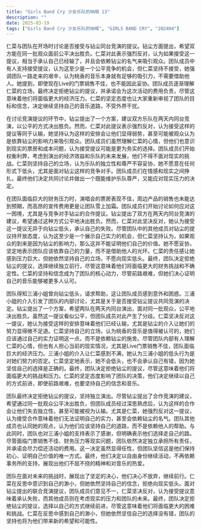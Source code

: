 ```yaml
---
title: "Girls Band Cry 少女乐队的呐喊 13"
description: ""
date: 2025-03-19
tags: ["Girls Band Cry 少女乐队的呐喊", "GIRLS BAND CRY", "202404"]
---
```


仁菜与团队在开场时讨论是否接受与钻尘同台竞演的提议。钻尘方面提出，希望双方能在同一批观众面前公平决出胜负。仁菜对此表示强烈反对，认为如果接受这一提议，相当于承认自己已经输了，并且会依赖钻尘的名气来吸引观众。团队成员中有人支持接受提议，认为这至少是一个公平竞争的机会，但仁菜坚持不接受，她强调团队一路走来的艰辛，认为桃香的音乐本身就有足够的吸引力，不需要借助他人。她提到，即使现在Live的门票销售不佳，也不能因此妥协。团队成员逐渐理解仁菜的立场，最终决定拒绝钻尘的提议，并承诺会为这次活动的费用负责，尽管这意味着他们将面临更大的经济压力。仁菜的坚定态度也让大家重新审视了团队的目标和信念，决定继续坚持自己的音乐道路，不受外界干扰。

在讨论竞演提议的环节中，钻尘提出了一个方案，建议双方乐队在两天内同台竞演，以公平的方式决出胜负。然而，仁菜对此提议表示强烈反对，认为接受这样的提议等同于认输，她坚持认为这样的安排会让他们显得弱势，甚至可能被观众认为是依靠钻尘的影响力来吸引观众。团队成员们虽然理解仁菜的心情，但他们也意识到现实的票房和成本问题，认为接受提议可能是更为务实的选择。团队成员们开始权衡利弊，考虑到演出的经济效益和乐队的未来发展，他们不得不面对现实的挑战。仁菜则坚持自己的立场，认为乐队的独立性和尊严不容妥协，她不愿意在任何形式下低头，尤其是面对钻尘这样的竞争对手。团队成员们在情感和现实之间挣扎，最终他们决定共同讨论并做出一个既能维护乐队尊严，又能应对现实压力的决定。

在团队面临巨大的财务压力时，演唱会的票房表现不佳，周边产品的销售也未能达到预期，而高昂的宣传费用更是让团队雪上加霜。团队成员们开始讨论如何应对这一困境，尤其是与竞争对手钻尘的合作提议。钻尘提出了双方在两天内同台竞演的建议，希望通过这种方式公平地决出胜负。然而，仁菜对此坚决反对，她认为接受这一提议无异于向钻尘低头，承认自己的失败。尽管团队中的其他成员对钻尘的提议持开放态度，认为这至少是一个展示自己实力的机会，但仁菜坚持认为，如果观众的到来是因为钻尘的影响力，那么这并不能证明他们自己的价值。她不愿妥协，坚定地表示团队应该依靠自己的力量，而不是借助他人的光环。仁菜的责任感让她感到压力巨大，但她依然坚持自己的立场，不愿向现实低头。最终，团队决定拒绝钻尘的提议，选择继续独立前行，尽管这意味着他们将面临更大的财务挑战和不确定性。仁菜的坚持和信念成为了团队的核心动力，尽管前路艰难，但她们决心证明自己的音乐能够被更多人认可。

团队得知三浦小姐曾向钻尘低头，请求帮助，这让团队成员感到意外和困惑。三浦小姐的介入引发了团队的内部讨论，尤其是关于是否接受钻尘提议共同竞演的决定。钻尘提出了一个方案，希望两队在两天内同台演出，面对同一批观众，公平地决出胜负。虽然这一提议看似公平，但团队成员对此产生了分歧。仁菜坚决反对这一提议，她认为接受这样的安排意味着他们已经认输，尤其是钻尘的介入让她们的努力显得微不足道。仁菜坚持自己的立场，认为桃香的音乐是值得被认可的，她们应该通过自己的实力证明这一点，而不是依赖钻尘的施舍。尽管团队内部有人理解仁菜的心情，但也有人担心当前的现实情况，尤其是Live门票销售不佳，团队面临巨大的经济压力。三浦小姐的介入让仁菜感到不满，她认为三浦小姐的低头行为是对她们努力的否定。仁菜坚定地表示，她不会低头，也不会承认自己有错，因为她坚信自己的选择是正确的。最终，团队决定拒绝钻尘的提议，尽管这意味着他们将面临更大的挑战和压力。仁菜的坚定态度影响了团队的决策，他们决定继续以自己的方式前进，即使前路艰难，也要坚持自己的信念和音乐。

团队最终决定拒绝钻尘的提议，坚持独立演出。尽管钻尘提出了合作竞演的建议，希望通过同一批观众公平决出胜负，但团队成员经过深思熟虑后，认为这样的合作会让他们失去独立性，甚至可能被视为认输。尤其是仁菜，她强烈反对这一提议，认为接受合作意味着他们无法证明自己的实力，甚至会依赖钻尘的名气。团队其他成员也认同她的观点，认为他们应该坚持自己的道路，而不是依赖他人的帮助。与此同时，团队也对三浦小姐的支持表示了感谢，但明确表示他们选择走自己的路。尽管面临门票销售不佳、财务压力等现实问题，团队依然决定独立承担所有责任，并承诺会尽力偿还活动的费用。这一决定虽然显得任性，但团队坚信这是他们保持初心、证明自己价值的唯一方式。最终，他们决定以自由身份继续活动，不再依赖事务所的支持，展现出他们不屈不挠的精神和对音乐的热爱。

团队在面对未来的挑战时，展现出了坚定的决心，他们决心不放弃，继续前行。仁菜在反思中意识到自己的渺小，但她依然坚持自己的信念，拒绝向现实低头。面对钻尘提出的联合竞演提议，团队成员们意见不一，仁菜坚决反对，认为接受提议意味着承认失败，而其他成员则在考虑现实的压力和团队的未来。最终，团队决定拒绝钻尘的提议，选择以自己的方式继续前进，尽管这意味着他们将面临更大的困难和挑战。仁菜在反思中感到自己的渺小，但她依然坚信自己的选择没有错，团队的坚持也将为他们带来新的希望和可能性。
